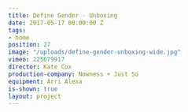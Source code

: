 ```yaml
---
title: Define Gender - Unboxing
date: 2017-05-17 00:00:00 Z
tags:
- home
position: 27
image: "/uploads/define-gender-unboxing-wide.jpg"
vimeo: 225679917
director: Kate Cox
production-company: Nowness + Just So
equipment: Arri Alexa
is-shown: true
layout: project
---
```



